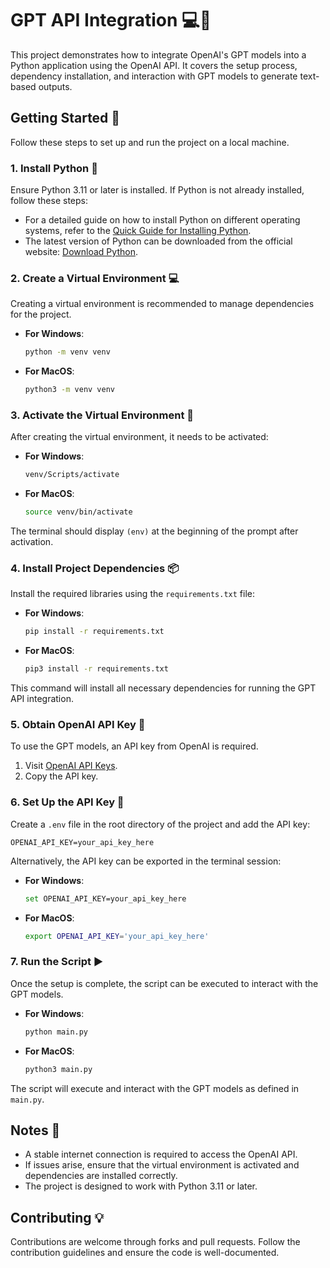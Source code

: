 # GPT API Integration 💻🚀

This project demonstrates how to integrate OpenAI's GPT models into a Python application using the OpenAI API. It covers the setup process, dependency installation, and interaction with GPT models to generate text-based outputs.

## Getting Started 🚀

Follow these steps to set up and run the project on a local machine.

### **1. Install Python** 🐍

Ensure Python 3.11 or later is installed. If Python is not already installed, follow these steps:

- For a detailed guide on how to install Python on different operating systems, refer to the [Quick Guide for Installing Python](https://github.com/PackeTsar/Install-Python/blob/master/README.md#install-python-).
- The latest version of Python can be downloaded from the official website: [Download Python](https://www.python.org/downloads/).

### **2. Create a Virtual Environment** 💻

Creating a virtual environment is recommended to manage dependencies for the project.

- **For Windows**:
    ```bash
    python -m venv venv
    ```

- **For MacOS**:
    ```bash
    python3 -m venv venv
    ```

### **3. Activate the Virtual Environment** 🔑

After creating the virtual environment, it needs to be activated:

- **For Windows**:
    ```bash
    venv/Scripts/activate
    ```

- **For MacOS**:
    ```bash
    source venv/bin/activate
    ```

The terminal should display `(env)` at the beginning of the prompt after activation.

### **4. Install Project Dependencies** 📦

Install the required libraries using the `requirements.txt` file:

- **For Windows**:
    ```bash
    pip install -r requirements.txt
    ```

- **For MacOS**:
    ```bash
    pip3 install -r requirements.txt
    ```

This command will install all necessary dependencies for running the GPT API integration.

### **5. Obtain OpenAI API Key** 🔑

To use the GPT models, an API key from OpenAI is required.

1. Visit [OpenAI API Keys](https://platform.openai.com/account/api-keys).
2. Copy the API key.

### **6. Set Up the API Key** 🔑

Create a `.env` file in the root directory of the project and add the API key:

```
OPENAI_API_KEY=your_api_key_here
```

Alternatively, the API key can be exported in the terminal session:

- **For Windows**:
    ```bash
    set OPENAI_API_KEY=your_api_key_here
    ```

- **For MacOS**:
    ```bash
    export OPENAI_API_KEY='your_api_key_here'
    ```

### **7. Run the Script** ▶️

Once the setup is complete, the script can be executed to interact with the GPT models.

- **For Windows**:
    ```bash
    python main.py
    ```

- **For MacOS**:
    ```bash
    python3 main.py
    ```

The script will execute and interact with the GPT models as defined in `main.py`.


## Notes 📌

- A stable internet connection is required to access the OpenAI API.
- If issues arise, ensure that the virtual environment is activated and dependencies are installed correctly.
- The project is designed to work with Python 3.11 or later.

##  Contributing 💡

Contributions are welcome through forks and pull requests. Follow the contribution guidelines and ensure the code is well-documented.